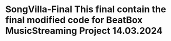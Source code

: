 # SongVilla-Final This final contain the final modified code for BeatBox MusicStreaming Project 14.03.2024
